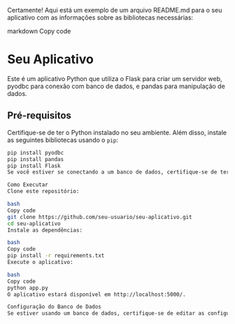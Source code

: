 Certamente! Aqui está um exemplo de um arquivo README.md para o seu aplicativo com as informações sobre as bibliotecas necessárias:

markdown
Copy code
# Seu Aplicativo

Este é um aplicativo Python que utiliza o Flask para criar um servidor web, pyodbc para conexão com banco de dados, e pandas para manipulação de dados.

## Pré-requisitos

Certifique-se de ter o Python instalado no seu ambiente. Além disso, instale as seguintes bibliotecas usando o `pip`:

```bash
pip install pyodbc
pip install pandas
pip install Flask
Se você estiver se conectando a um banco de dados, certifique-se de ter o driver ODBC correspondente instalado no seu sistema.

Como Executar
Clone este repositório:

bash
Copy code
git clone https://github.com/seu-usuario/seu-aplicativo.git
cd seu-aplicativo
Instale as dependências:

bash
Copy code
pip install -r requirements.txt
Execute o aplicativo:

bash
Copy code
python app.py
O aplicativo estará disponível em http://localhost:5000/.

Configuração do Banco de Dados
Se estiver usando um banco de dados, certifique-se de editar as configurações de conexão no arquivo app.py.
